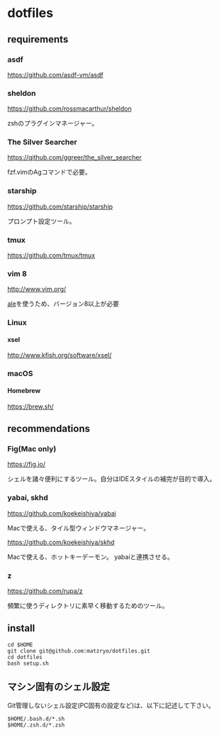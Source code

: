 # dotfiles

## requirements

### asdf

<https://github.com/asdf-vm/asdf>

### sheldon

<https://github.com/rossmacarthur/sheldon>

zshのプラグインマネージャー。

### The Silver Searcher

<https://github.com/ggreer/the_silver_searcher>

fzf.vimのAgコマンドで必要。

### starship

<https://github.com/starship/starship>

プロンプト設定ツール。

### tmux

<https://github.com/tmux/tmux>

### vim 8

<http://www.vim.org/>

[ale](https://github.com/w0rp/ale)を使うため、バージョン8以上が必要

### Linux

#### xsel

<http://www.kfish.org/software/xsel/>

### macOS

#### Homebrew

<https://brew.sh/>

## recommendations

### Fig(Mac only)

<https://fig.io/>

シェルを諸々便利にするツール。自分はIDEスタイルの補完が目的で導入。

### yabai, skhd

<https://github.com/koekeishiya/yabai>

Macで使える、タイル型ウィンドウマネージャー。

<https://github.com/koekeishiya/skhd>

Macで使える、ホットキーデーモン。
yabaiと連携させる。

### z

<https://github.com/rupa/z>

頻繁に使うディレクトリに素早く移動するためのツール。

## install

```shell
cd $HOME
git clone git@github.com:matzryo/dotfiles.git
cd dotfiles
bash setup.sh
```

## マシン固有のシェル設定

Git管理しないシェル設定(PC固有の設定など)は、以下に記述して下さい。

```shell
$HOME/.bash.d/*.sh
$HOME/.zsh.d/*.zsh
```
